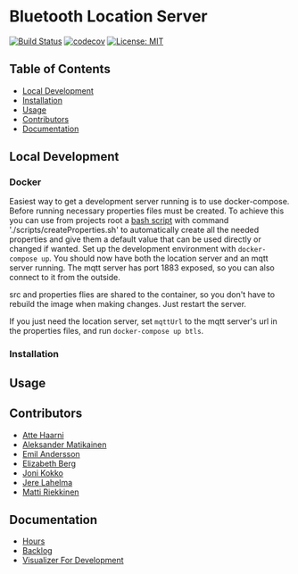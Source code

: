 # Bluetooth Location Server

[![Build Status](https://travis-ci.org/ubikampus/Bluetooth-location-server.svg?branch=master)](https://travis-ci.org/ubikampus/Bluetooth-location-server)
[![codecov](https://codecov.io/gh/ubikampus/Bluetooth-location-server/branch/master/graph/badge.svg)](https://codecov.io/gh/ubikampus/Bluetooth-location-server)
[![License: MIT](https://img.shields.io/badge/License-MIT-green.svg)](https://opensource.org/licenses/MIT)

<!-- TODO: Description -->

## Table of Contents <a name="table-of-contents"/>
*  [Local Development](#local-development)
*  [Installation](#installation)
*  [Usage](#usage)
*  [Contributors](#contributors)
*  [Documentation](#documentation)

## Local Development

### Docker

Easiest way to get a development server running is to use docker-compose.
Before running necessary properties files must be created. 
To achieve this you can use from projects root a [bash script](https://github.com/ubikampus/Bluetooth-location-server/blob/master/scripts/createProperties.sh) with command './scripts/createProperties.sh' 
to automatically create all the needed properties and give them a default value that can be used directly or changed if wanted.
Set up the development environment with `docker-compose up`.
You should now have both the location server and an mqtt server running.
The mqtt server has port 1883 exposed, so you can also connect to it from the outside.

src and properties flies are shared to the container, so you don't have to rebuild the image when making changes. Just restart the server.

If you just need the location server, set `mqttUrl` to the mqtt server's url in the properties files, and run `docker-compose up btls`.

### Installation

## Usage

## Contributors

* [Atte Haarni](https://github.com/Ajhaa)
* [Aleksander Matikainen](https://github.com/alemati)
* [Emil Andersson](https://github.com/andeem)
* [Elizabeth Berg](https://github.com/reykjaviks)
* [Joni Kokko](https://github.com/Jhoneagle)
* [Jere Lahelma](https://github.com/je-l)
* [Matti Riekkinen](https://github.com/mriekkin)

## Documentation

* [Hours](https://docs.google.com/spreadsheets/d/1pgeD1oTm5cBeNS73Hs8ie4iGBln6UkSQHe_rVjXCOTo/edit?usp=sharing)
* [Backlog](https://docs.google.com/spreadsheets/d/1ypNhF0JG-SiwpOhV2lv1u9FnfyDAChQ84imtakCc800/edit#gid=7)
* [Visualizer For Development](https://github.com/ubikampus/bluetooth-dev-visualizer)
